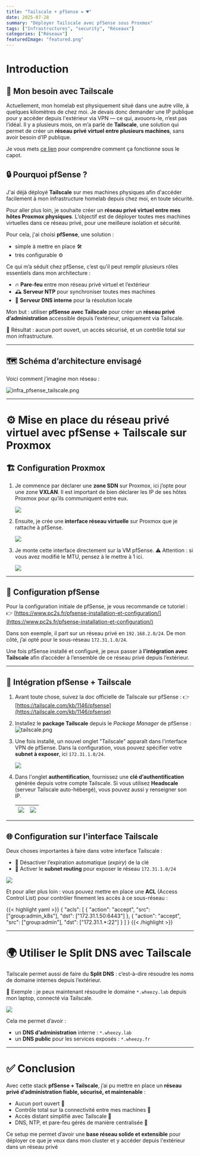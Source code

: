 ```yaml
---
title: "Tailscale + pfSense = ♥️"
date: 2025-07-28
summary: "Déployer Tailscale avec pfSense sous Proxmox"
tags: ["Infrastructures", "security", "Réseaux"]
categories: ["Réseaux"]
featuredImage: "featured.png"
---
```


# Introduction

## 🔫 Mon besoin avec Tailscale

Actuellement, mon homelab est physiquement situé dans une autre ville, à quelques kilomètres de chez moi. Je devais donc demander une IP publique pour y accéder depuis l'extérieur via VPN — ce qui, avouons-le, n’est pas l’idéal.
Il y a plusieurs mois, on m’a parlé de **Tailscale**, une solution qui permet de créer un **réseau privé virtuel entre plusieurs machines**, sans avoir besoin d’IP publique.

Je vous mets [ce lien](https://tailscale.com/blog/how-nat-traversal-works) pour comprendre comment ça fonctionne sous le capot.

## 🔒 Pourquoi pfSense ?

J'ai déjà déployé **Tailscale** sur mes machines physiques afin d'accéder facilement à mon infrastructure homelab depuis chez moi, en toute sécurité.

Pour aller plus loin, je souhaite créer un **réseau privé virtuel entre mes hôtes Proxmox physiques**. L’objectif est de déployer toutes mes machines virtuelles dans ce réseau privé, pour une meilleure isolation et sécurité.

Pour cela, j'ai choisi **pfSense**, une solution :

- simple à mettre en place 🛠️
- très configurable ⚙️

Ce qui m’a séduit chez pfSense, c’est qu’il peut remplir plusieurs rôles essentiels dans mon architecture :

- 🔥 **Pare-feu** entre mon réseau privé virtuel et l’extérieur
- 🕰️ **Serveur NTP** pour synchroniser toutes mes machines
- 📛 **Serveur DNS interne** pour la résolution locale

Mon but : utiliser **pfSense avec Tailscale** pour créer un **réseau privé d’administration** accessible depuis l’extérieur, uniquement via Tailscale.

🎯 Résultat : aucun port ouvert, un accès sécurisé, et un contrôle total sur mon infrastructure.

---

## 🗺️ Schéma d’architecture envisagé

Voici comment j’imagine mon réseau :

![infra_pfsense_tailscale.png](infra_pfsense_tailscale.png)

---

# ⚙️ Mise en place du réseau privé virtuel avec pfSense + Tailscale sur Proxmox

## 🏗️ Configuration Proxmox

1. Je commence par déclarer une **zone SDN** sur Proxmox, ici j’opte pour une zone **VXLAN**.
   Il est important de bien déclarer les IP de ses hôtes Proxmox pour qu’ils communiquent entre eux.

   ![](zone_vxlan.png)

2. Ensuite, je crée une **interface réseau virtuelle** sur Proxmox que je rattache à pfSense.

   ![](vnets.png)

3. Je monte cette interface directement sur la VM pfSense.
   ⚠️ Attention : si vous avez modifié le MTU, pensez à le mettre à 1 ici.

   ![](vm_pfsense.png)

---

## 🧱 Configuration pfSense

Pour la configuration initiale de pfSense, je vous recommande ce tutoriel :
👉 [https://www.pc2s.fr/pfsense-installation-et-configuration/](https://www.pc2s.fr/pfsense-installation-et-configuration/)

Dans son exemple, il part sur un réseau privé en `192.168.2.0/24`.
De mon côté, j’ai opté pour le sous-réseau `172.31.1.0/24`.

Une fois pfSense installé et configuré, je peux passer à **l’intégration avec Tailscale** afin d’accéder à l’ensemble de ce réseau privé depuis l’extérieur.

---

## 🛜 Intégration pfSense + Tailscale

1. Avant toute chose, suivez la doc officielle de Tailscale sur pfSense :
   👉 [https://tailscale.com/kb/1146/pfsense](https://tailscale.com/kb/1146/pfsense)

2. Installez le **package Tailscale** depuis le *Package Manager* de pfSense :
   ![tailscale.png](package_manager_tailscale.png)

3. Une fois installé, un nouvel onglet "Tailscale" apparaît dans l'interface VPN de pfSense.
   Dans la configuration, vous pouvez spécifier votre **subnet à exposer**, ici `172.31.1.0/24`.

   ![](conf_tailscale.png)

4. Dans l'onglet **authentification**, fournissez une **clé d’authentification** générée depuis votre compte Tailscale.
   Si vous utilisez **Headscale** (serveur Tailscale auto-hébergé), vous pouvez aussi y renseigner son IP.

   | ![](auth_tailscale.png) | ![](generate_auth_tailscale.png) |
   |:---------------------------:|:-----------------------:|

---

## 🌐 Configuration sur l'interface Tailscale

Deux choses importantes à faire dans votre interface Tailscale :

- 🔁 Désactiver l’expiration automatique (*expiry*) de la clé
- 📡 Activer le **subnet routing** pour exposer le réseau `172.31.1.0/24`

![](pfsense_vm_config_tailscale.png)

Et pour aller plus loin : vous pouvez mettre en place une **ACL** (Access Control List) pour contrôler finement les accès à ce sous-réseau :

{{< highlight yaml >}}
{
  "acls": [
    {
      "action": "accept",
      "src": ["group:admin_k8s"],
      "dst": ["172.31.1.50:6443"]
    },
    {
      "action": "accept",
      "src": ["group:admin"],
      "dst": ["172.31.1.*:22"]
    }
  ]
}
{{< /highlight >}}

---

# 🌍 Utiliser le Split DNS avec Tailscale

Tailscale permet aussi de faire du **Split DNS** : c’est-à-dire résoudre les noms de domaine internes depuis l’extérieur.

🧪 Exemple : je peux maintenant résoudre le domaine `*.wheezy.lab` depuis mon laptop, connecté via Tailscale.

![](split_dns.png)

Cela me permet d’avoir :

- un **DNS d’administration** interne : `*.wheezy.lab`
- un **DNS public** pour les services exposés : `*.wheezy.fr`

---

# ✅ Conclusion

Avec cette stack **pfSense + Tailscale**, j’ai pu mettre en place un **réseau privé d’administration fiable, sécurisé, et maintenable** :

- Aucun port ouvert 🔐
- Contrôle total sur la connectivité entre mes machines 🧠
- Accès distant simplifié avec Tailscale 🚀
- DNS, NTP, et pare-feu gérés de manière centralisée 🧰

Ce setup me permet d’avoir une **base réseau solide et extensible** pour déployer ce que je veux dans mon cluster et y accéder depuis l'extérieur dans un réseau privé
